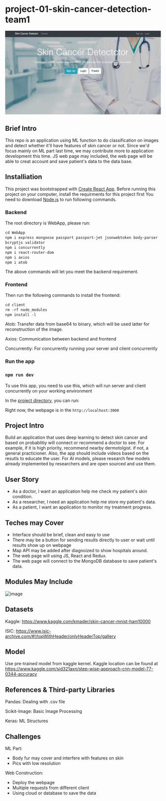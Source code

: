 # project-01-skin-cancer-detection-team1
![image](https://github.com/ec500-software-engineering/project-01-skin-cancer-detection-team1/blob/master/webpage.png)

## Brief Intro
This repo is an application using ML function to do classification on images and detect whether it'll have features of skin cancer or not. Since we'd focus mainly on ML part last time, we may contribute more to application development this time. JS web page may included, the web page will be able to creat account and save patient's data to the data base. 

## Installiation
This project was bootstrapped with [Create React App](https://github.com/facebook/create-react-app).
Before running this project on your computer, install the requirments for this project first
You need to download [Node.js](https://nodejs.org/en/download/) to run following commands.

### Backend
The root directory is WebApp, please run:
```
cd WebApp
npm i express mongoose passport passport-jet jsonwebtoken body-parser bcryptjs validator
npm i concurrently
npm i react-router-dom
npm i axios
npm i atob
```
The above commands will let you meet the backend requirement.
### Frontend
Then run the following commands to install the frontend:
```
cd client
rm -rf node_modules
npm install -l
```
Atob: Transfer data from base64 to binary, which will be used latter for reconstruction of the image.

Axios: Communication between backend and frontend

Concurrently: For concurrently running your server and client concurrently
### Run the app

### `npm run dev`

To use this app, you need to use this, which will run server and client concurrently on your working environment

In the [project directory](https://github.com/ec500-software-engineering/project-01-skin-cancer-detection-team1/tree/master/WebApp), you can run:

Right now, the webpage is in the `http://localhost:3000`

## Project Intro
Build an application that uses deep learning to detect skin cancer and based on probablitiy will connect or recommend a doctor to see.  For example, if it is high priority, recommend nearby dermotolgist.  if not, a general practicioner.  Also, the app should include videos based on the resutls to educate the user.
For AI models, please research few models already implemented by researchers and are open sourced and use them.

## User Story
- As a doctor, I want an application help me check my patient's skin condition.
- As a researcher, I need an application help me store my patient's data.
- As a patient, I want an application to monitor my treatment progress.

## Teches may Cover
- Interface should be brief, clean and easy to use
- There may be a button for sending results directly to user or wait until results show up on webpage
- Map API may be added after diagnoized to show hospitals around.
- The web page will using JS, React and Redux.
- The web page will connect to the MongoDB database to save patient's data.

## Modules May Include
![image](https://github.com/ec500-software-engineering/project-skin-cancer-detection-team1/blob/master/Flowchart.png)

## Datasets
Kaggle: https://www.kaggle.com/kmader/skin-cancer-mnist-ham10000

ISIC: https://www.isic-archive.com/#!/topWithHeader/onlyHeaderTop/gallery

## Model
Use pre-trained model from kaggle kernel. Kaggle location can be found at https://www.kaggle.com/sid321axn/step-wise-approach-cnn-model-77-0344-accuracy

## References & Third-party Libraries
Pandas: Dealing with .csv file

Scikit-Image: Basic Image Processing

Keras: ML Structures

## Challenges
ML Part:
- Body fur may cover and interfere with features on skin
- Pics with low resolution

Web Construction:
- Deploy the webpage
- Multiple requests from different client
- Using cloud or database to save  the data
